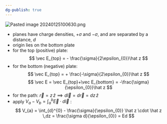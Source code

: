 ```yaml
---
dg-publish: true
---
```

![Pasted image 20240125100630.png](/img/user/pics/Pasted%20image%2020240125100630.png)
- planes have charge densities, $+\sigma$ and $-\sigma$, and are separated by a distance, $d$
- origin lies on the bottom plate
- for the top (positive) plate:
$$
\vec E_{top} = - \frac{\sigma}{2\epsilon_{0}}\hat z
$$
- for the bottom (negative) plate:
$$
\vec E_{top} = + \frac{-\sigma}{2\epsilon_{0}}\hat z
$$
$$
\vec E = \vec E_{top}+\vec E_{bottom} = -\frac{\sigma}{\epsilon_{0}}\hat z
$$
- for the path: $\vec r = z\,\hat z \implies d\vec l = d\vec r = dz\,\hat z$
- apply $V_{a}-V_{b} = \int_{a}^{b}\vec E \cdot d\vec l$ :
$$
V_{a} = \int_{d}^{0} - \frac{\sigma}{\epsilon_{0}} \hat z \cdot \hat z \,dz = \frac{\sigma d}{\epsilon_{0}} = Ed
$$
